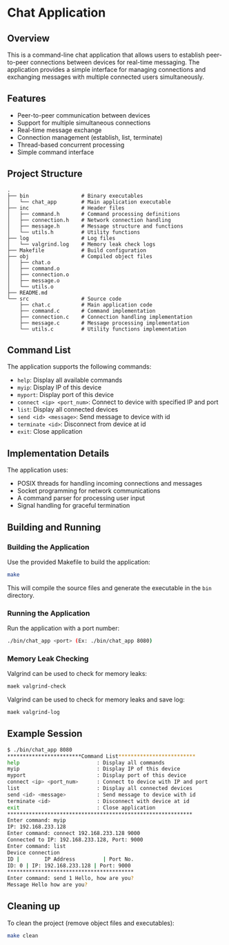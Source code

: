 # Chat Application

## Overview
This is a command-line chat application that allows users to establish peer-to-peer connections between devices for real-time messaging. The application provides a simple interface for managing connections and exchanging messages with multiple connected users simultaneously.

## Features
- Peer-to-peer communication between devices
- Support for multiple simultaneous connections
- Real-time message exchange
- Connection management (establish, list, terminate)
- Thread-based concurrent processing
- Simple command interface

## Project Structure
```
.
├── bin                 # Binary executables
│   └── chat_app        # Main application executable
├── inc                 # Header files
│   ├── command.h       # Command processing definitions
│   ├── connection.h    # Network connection handling
│   ├── message.h       # Message structure and functions
│   └── utils.h         # Utility functions
├── log                 # Log files
│   └── valgrind.log    # Memory leak check logs
├── Makefile            # Build configuration
├── obj                 # Compiled object files
│   ├── chat.o          
│   ├── command.o       
│   ├── connection.o    
│   ├── message.o      
│   └── utils.o         
├── README.md           
└── src                 # Source code
    ├── chat.c          # Main application code
    ├── command.c       # Command implementation
    ├── connection.c    # Connection handling implementation
    ├── message.c       # Message processing implementation
    └── utils.c         # Utility functions implementation
```

## Command List
The application supports the following commands:
- `help`: Display all available commands
- `myip`: Display IP of this device
- `myport`: Display port of this device
- `connect <ip> <port_num>`: Connect to device with specified IP and port
- `list`: Display all connected devices
- `send <id> <message>`: Send message to device with id
- `terminate <id>`: Disconnect from device at id
- `exit`: Close application

## Implementation Details
The application uses:
- POSIX threads for handling incoming connections and messages
- Socket programming for network communications
- A command parser for processing user input
- Signal handling for graceful termination

## Building and Running
### Building the Application
Use the provided Makefile to build the application:
```bash
make
```

This will compile the source files and generate the executable in the `bin` directory.

### Running the Application
Run the application with a port number:

```bash
./bin/chat_app <port> (Ex: ./bin/chat_app 8080)
```

### Memory Leak Checking
Valgrind can be used to check for memory leaks:
```bash
maek valgrind-check
```
Valgrind can be used to check for memory leaks and save log:
```bash
maek valgrind-log
```

## Example Session
```bash
$ ./bin/chat_app 8080
************************Command List*************************
help                         : Display all commands
myip                         : Display IP of this device
myport                       : Display port of this device
connect <ip> <port_num>      : Connect to device with IP and port
list                         : Display all connected devices
send <id> <message>          : Send message to device with id
terminate <id>               : Disconnect with device at id
exit                         : Close application
************************************************************
Enter command: myip
IP: 192.168.233.128
Enter command: connect 192.168.233.128 9000
Connected to IP: 192.168.233.128, Port: 9000
Enter command: list
Device connection
ID |        IP Address         | Port No.
ID: 0 | IP: 192.168.233.128 | Port: 9000
*****************************************
Enter command: send 1 Hello, how are you?
Message Hello how are you?
```

## Cleaning up
To clean the project (remove object files and executables):

```bash
make clean
```